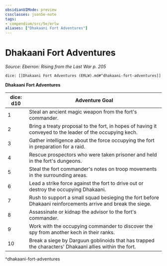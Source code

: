 ```yaml
---
obsidianUIMode: preview
cssclasses: json5e-note
tags:
- compendium/src/5e/erlw
aliases: ["Dhakaani Fort Adventures"]
---
```

# Dhakaani Fort Adventures
*Source: Eberron: Rising from the Last War p. 205* 

`dice: [[Dhakaani Fort Adventures (ERLW).md#^dhakaani-fort-adventures]]`

**Dhakaani Fort Adventures**

| dice: d10 | Adventure Goal |
|-----------|----------------|
| 1 | Steal an ancient magic weapon from the fort's commander. |
| 2 | Bring a treaty proposal to the fort, in hopes of having it conveyed to the leader of the occupying kech. |
| 3 | Gather intelligence about the force occupying the fort in preparation for a raid. |
| 4 | Rescue prospectors who were taken prisoner and held in the fort's dungeons. |
| 5 | Steal the fort commander's notes on troop movements in the surrounding areas. |
| 6 | Lead a strike force against the fort to drive out or destroy the occupying Dhakaani. |
| 7 | Rush to support a small squad besieging the fort before Dhakaani reinforcements arrive and break the siege. |
| 8 | Assassinate or kidnap the advisor to the fort's commander. |
| 9 | Work with the occupying commander to discover the spy from another kech in their ranks. |
| 10 | Break a siege by Darguun goblinoids that has trapped the characters' Dhakaani allies within the fort. |
^dhakaani-fort-adventures
